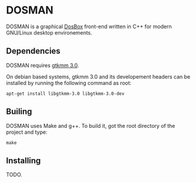 DOSMAN
======

DOSMAN is a graphical [DosBox](http://www.dosbox.com/) front-end written in C++ for modern GNU/Linux desktop environements.

Dependencies
------------

DOSMAN requires [gtkmm 3.0](http://www.gtkmm.org/en/).

On debian based systems, gtkmm 3.0 and its developement headers can be installed by running the following command as root:    

    apt-get install libgtkmm-3.0 libgtkmm-3.0-dev


Builing
-------

DOSMAN uses Make and g++. To build it, got the root directory of the project and type:    

    make


Installing
----------

TODO.

